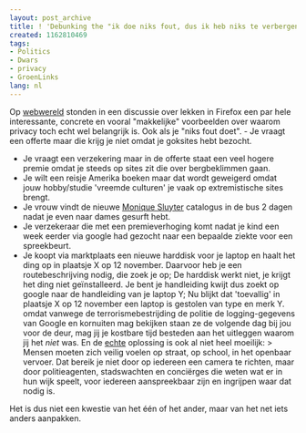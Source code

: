 ```yaml
---
layout: post_archive
title: ! 'Debunking the "ik doe niks fout, dus ik heb niks te verbergen" myth: Privacy'
created: 1162810469
tags:
- Politics
- Dwars
- privacy
- GroenLinks
lang: nl
---
```

Op [webwereld](http://www.webwereld.nl/comments/43583) stonden in een discussie over lekken in Firefox een par hele interessante, concrete en vooral "makkelijke" voorbeelden over waarom privacy toch echt wel belangrijk is. Ook als je "niks fout doet". - Je vraagt een offerte maar die krijg je niet omdat je goksites hebt bezocht.

* Je vraagt een verzekering maar in de offerte staat een veel hogere premie omdat je steeds op sites zit die over bergbeklimmen gaan.
* Je wilt een reisje Amerika boeken maar dat wordt geweigerd omdat jouw hobby/studie 'vreemde culturen' je vaak op extremistische sites brengt.
* Je vrouw vindt de nieuwe [Monique Sluyter](http://www.moniquesluyter.nl) catalogus in de bus 2 dagen nadat je even naar dames gesurft hebt.
* Je verzekeraar die met een premieverhoging komt nadat je kind een week eerder via google had gezocht naar een bepaalde ziekte voor een spreekbeurt.
* Je koopt via marktplaats een nieuwe harddisk voor je laptop en haalt het ding op in plaatsje X op 12 november. Daarvoor heb je een routebeschrijving nodig, die zoek je op; De harddisk werkt niet, je krijgt het ding niet geïnstalleerd. Je bent je handleiding kwijt dus zoekt op google naar de handleiding van je laptop Y; Nu blijkt dat 'toevallig' in plaatsje X op 12 november een laptop is gestolen van type en merk Y. omdat vanwege de terrorismebestrijding de politie de logging-gegevens van Google en kornuiten mag bekijken staan ze de volgende dag bij jou voor de deur, mag jij je kostbare tijd besteden aan het uitleggen waarom jij het _niet_ was.
En de [echte](http://www.waaromgroenlinks.nl/html/veiligheid/) oplossing is ook al niet heel moeilijk: > Mensen moeten zich veilig voelen op straat, op school, in het openbaar vervoer. Dat bereik je niet door op iedereen een camera te richten, maar door politieagenten, stadswachten en conciërges die weten wat er in hun wijk speelt, voor iedereen aanspreekbaar zijn en ingrijpen waar dat nodig is.

Het is dus niet een kwestie van het één of het ander, maar van het net iets anders aanpakken.
